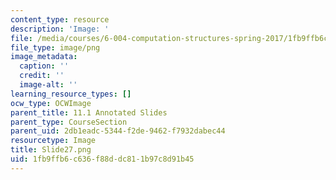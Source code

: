 ```yaml
---
content_type: resource
description: 'Image: '
file: /media/courses/6-004-computation-structures-spring-2017/1fb9ffb6c636f88ddc811b97c8d91b45_Slide27.png
file_type: image/png
image_metadata:
  caption: ''
  credit: ''
  image-alt: ''
learning_resource_types: []
ocw_type: OCWImage
parent_title: 11.1 Annotated Slides
parent_type: CourseSection
parent_uid: 2db1eadc-5344-f2de-9462-f7932dabec44
resourcetype: Image
title: Slide27.png
uid: 1fb9ffb6-c636-f88d-dc81-1b97c8d91b45
---
```

